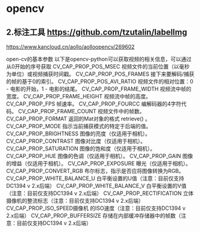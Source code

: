 # opencv



## 2.标注工具 https://github.com/tzutalin/labelImg


 
https://www.kancloud.cn/aollo/aolloopencv/269602

open-cv的基本参数
以下是opencv-python可以获取视频的相关信息，可以通过从0开始的序号获取
CV_CAP_PROP_POS_MSEC 视频文件的当前位置（以毫秒为单位）或视频捕获时间戳。
CV_CAP_PROP_POS_FRAMES 接下来要解码/捕获的帧的基于0的索引。
CV_CAP_PROP_POS_AVI_RATIO 视频文件的相对位置：0 - 电影的开始，1 - 电影的结尾。
CV_CAP_PROP_FRAME_WIDTH 视频流中帧的宽度。
CV_CAP_PROP_FRAME_HEIGHT 视频流中帧的高度。
CV_CAP_PROP_FPS 帧速率。
CV_CAP_PROP_FOURCC 编解码器的4字符代码。
CV_CAP_PROP_FRAME_COUNT 视频文件中的帧数。
CV_CAP_PROP_FORMAT 返回的Mat对象的格式 retrieve() 。
CV_CAP_PROP_MODE 指示当前捕获模式的特定于后端的值。
CV_CAP_PROP_BRIGHTNESS 图像的亮度（仅适用于相机）。
CV_CAP_PROP_CONTRAST 图像对比度（仅适用于相机）。
CV_CAP_PROP_SATURATION 图像的饱和度（仅适用于相机）。
CV_CAP_PROP_HUE 图像的色调（仅适用于相机）。
CV_CAP_PROP_GAIN 图像的增益（仅适用于相机）。
CV_CAP_PROP_EXPOSURE 曝光（仅适用于相机）。
CV_CAP_PROP_CONVERT_RGB 布尔标志，指示是否应将图像转换为RGB。
CV_CAP_PROP_WHITE_BALANCE_U 白平衡设置的U值（注意：目前仅支持DC1394 v 2.x后端）
CV_CAP_PROP_WHITE_BALANCE_V 白平衡设置的V值（注意：目前仅支持DC1394 v 2.x后端）
CV_CAP_PROP_RECTIFICATION 立体摄像机的整流标志（注意：目前仅支持DC1394 v 2.x后端）
CV_CAP_PROP_ISO_SPEED摄像机 的ISO速度（注意：目前仅支持DC1394 v 2.x后端）
CV_CAP_PROP_BUFFERSIZE 存储在内部缓冲存储器中的帧数（注意：目前仅支持DC1394 v 2.x后端）
